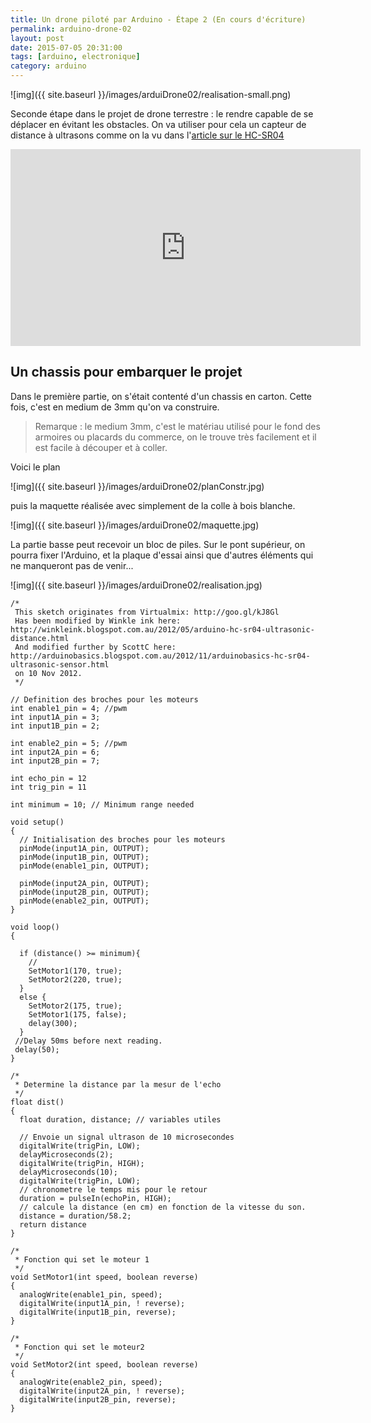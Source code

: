 ```yaml
---
title: Un drone piloté par Arduino - Étape 2 (En cours d'écriture)
permalink: arduino-drone-02
layout: post
date: 2015-07-05 20:31:00
tags: [arduino, electronique]
category: arduino
---
```

![img]({{ site.baseurl }}/images/arduiDrone02/realisation-small.png)

Seconde étape dans le projet de drone terrestre :
le rendre capable de se déplacer en évitant les obstacles.
On va utiliser pour cela un capteur de distance à ultrasons
comme on la vu dans l'[article sur le HC-SR04](http://npoulain.fr/mesureDeDistanceHC-SR04/)

<iframe width="560" height="315" src="https://www.youtube.com/watch?v=rV5qc04O71w" frameborder="0" allowfullscreen></iframe>


## Un chassis pour embarquer le projet

Dans le première partie, on s'était contenté d'un chassis en carton.
Cette fois, c'est en medium de 3mm qu'on va construire.

> Remarque : le medium 3mm, c'est le matériau utilisé pour le fond des
> armoires ou placards du commerce, on le trouve très facilement et il est
> facile à découper et à coller.

Voici le plan 

![img]({{ site.baseurl }}/images/arduiDrone02/planConstr.jpg)

puis la maquette réalisée avec simplement de la colle à bois blanche.

![img]({{ site.baseurl }}/images/arduiDrone02/maquette.jpg)

La partie basse peut recevoir un bloc de piles. Sur le pont supérieur, on pourra 
fixer l'Arduino, et la plaque d'essai ainsi
que d'autres éléments qui ne manqueront
pas de venir...

![img]({{ site.baseurl }}/images/arduiDrone02/realisation.jpg)

```
/*
 This sketch originates from Virtualmix: http://goo.gl/kJ8Gl
 Has been modified by Winkle ink here: http://winkleink.blogspot.com.au/2012/05/arduino-hc-sr04-ultrasonic-distance.html
 And modified further by ScottC here: http://arduinobasics.blogspot.com.au/2012/11/arduinobasics-hc-sr04-ultrasonic-sensor.html
 on 10 Nov 2012.
 */

// Definition des broches pour les moteurs
int enable1_pin = 4; //pwm
int input1A_pin = 3;
int input1B_pin = 2;
 
int enable2_pin = 5; //pwm
int input2A_pin = 6;
int input2B_pin = 7;
 
int echo_pin = 12
int trig_pin = 11

int minimum = 10; // Minimum range needed

void setup()
{
  // Initialisation des broches pour les moteurs
  pinMode(input1A_pin, OUTPUT);
  pinMode(input1B_pin, OUTPUT);
  pinMode(enable1_pin, OUTPUT);
 
  pinMode(input2A_pin, OUTPUT);
  pinMode(input2B_pin, OUTPUT);
  pinMode(enable2_pin, OUTPUT);
}
 
void loop()
{

  if (distance() >= minimum){
    // 
    SetMotor1(170, true);
    SetMotor2(220, true);
  }
  else {
    SetMotor2(175, true);
    SetMotor1(175, false);
    delay(300);
  }
 //Delay 50ms before next reading.
 delay(50);
}

/*
 * Determine la distance par la mesur de l'echo
 */
float dist()
{
  float duration, distance; // variables utiles

  // Envoie un signal ultrason de 10 microsecondes
  digitalWrite(trigPin, LOW); 
  delayMicroseconds(2); 
  digitalWrite(trigPin, HIGH);
  delayMicroseconds(10); 
  digitalWrite(trigPin, LOW);
  // chronometre le temps mis pour le retour
  duration = pulseIn(echoPin, HIGH);
  // calcule la distance (en cm) en fonction de la vitesse du son.
  distance = duration/58.2;
  return distance
}

/*
 * Fonction qui set le moteur 1
 */
void SetMotor1(int speed, boolean reverse)
{
  analogWrite(enable1_pin, speed);
  digitalWrite(input1A_pin, ! reverse);
  digitalWrite(input1B_pin, reverse);
}
 
/*
 * Fonction qui set le moteur2
 */
void SetMotor2(int speed, boolean reverse)
{
  analogWrite(enable2_pin, speed);
  digitalWrite(input2A_pin, ! reverse);
  digitalWrite(input2B_pin, reverse);
}
```




